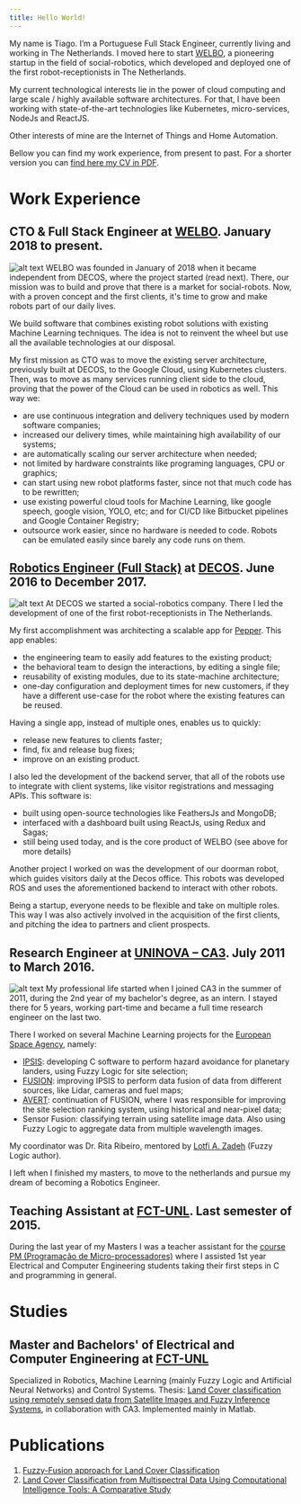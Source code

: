 ```yaml
---
title: Hello World!
---
```

My name is Tiago. I’m a Portuguese Full Stack Engineer, currently living and working in The Netherlands. I moved here to start [WELBO](https://www.welbo.eu), a pioneering startup in the field of social-robotics, which developed and deployed one of the first robot-receptionists in The Netherlands. 
 
My current technological interests lie in the power of cloud computing and large scale / highly available software architectures. For that, I have been working with state-of-the-art technologies like Kubernetes, micro-services, NodeJs and ReactJS.
 
Other interests of mine are the Internet of Things and Home Automation.

Bellow you can find my work experience, from present to past. For a shorter version you can [find here my CV in PDF](/cv.pdf). 

# Work Experience
## CTO & Full Stack Engineer at [WELBO](https://www.welbo.eu). January 2018 to present.
![alt text](/imgs/welbo/welbo_logo_slim.png)
WELBO was founded in January of 2018 when it became independent from DECOS, where the project started (read next). There, our mission was to build and prove that there is a market for social-robots. Now, with a proven concept and the first clients, it's time to grow and make robots part of our daily lives.

We build software that combines existing robot solutions with existing Machine Learning techniques. The idea is not to reinvent the wheel but use all the available technologies at our disposal. 

My first mission as CTO was to move the existing server architecture, previously built at DECOS, to the Google Cloud, using Kubernetes clusters. Then, was to move as many services running client side to the cloud, proving that the power of the Cloud can be used in robotics as well. This way we:
* are use continuous integration and delivery techniques used by modern software companies; 
* increased our delivery times, while maintaining high availability of our systems;
* are automatically scaling our server architecture when needed;
* not limited by hardware constraints like programing languages, CPU or graphics;
* can start using new robot platforms faster, since not that much code has to be rewritten;
* use existing powerful cloud tools for Machine Learning, like google speech, google vision, YOLO, etc; and for CI/CD like Bitbucket pipelines and Google Container Registry; 
* outsource work easier, since no hardware is needed to code. Robots can be emulated easily since barely any code runs on them. 

## [Robotics Engineer (Full Stack)](/decos) at [DECOS](https://www.decos.com "DECOS' Homepage"). June 2016 to December 2017.
![alt text](/imgs/decos/decos_office_snow_slim.jpg)
At DECOS we started a social-robotics company. There I led the development of one of the first robot-receptionists in The Netherlands.

My first accomplishment was architecting a scalable app for [Pepper](https://www.softbankrobotics.com/emea/en/pepper). This app enables:
* the engineering team to easily add features to the existing product;
* the behavioral team to design the interactions, by editing a single file;
* reusability of existing modules, due to its state-machine architecture;
* one-day configuration and deployment times for new customers, if they have a different use-case for the robot where the existing features can be reused.   

Having a single app, instead of multiple ones, enables us to quickly:
* release new features to clients faster;
* find, fix and release bug fixes;
* improve on an existing product. 

I also led the development of the backend server, that all of the robots use to integrate with client systems, like visitor registrations and messaging APIs. This software is:
* built using open-source technologies like FeathersJs and MongoDB;
* interfaced with a dashboard built using ReactJs, using Redux and Sagas;
* still being used today, and is the core product of WELBO (see above for more details)

Another project I worked on was the development of our doorman robot, which guides visitors daily at the Decos office. This robots was developed ROS and uses the aforementioned backend to interact with other robots. 

Being a startup, everyone needs to be flexible and take on multiple roles. This way I was also actively involved in the acquisition of the first clients, and pitching the idea to partners and client prospects.

## Research Engineer at [UNINOVA – CA3](http://ca3-uninova.org "UNINOVA - CA3's Homepage"). July 2011 to March 2016.
![alt text](/imgs/ca3/ca3_selflading_slim.png)
My professional life started when I joined CA3 in the summer of 2011, during the 2nd year of my bachelor's degree, as an intern. I stayed there for 5 years, working part-time and became a full time research engineer on the last two. 

There I worked on several Machine Learning projects for the [European Space Agency](http://www.esa.int/ESA), namely: 
* [IPSIS](http://ca3-uninova.org/project_ipsis): developing C software to perform hazard avoidance for planetary landers, using Fuzzy Logic for site selection;
* [FUSION](http://ca3-uninova.org/project_fusion): improving IPSIS to perform data fusion of data from different sources, like Lidar, cameras and fuel maps; 
* [AVERT](http://ca3-uninova.org/project_avert): continuation of FUSION, where I was responsible for improving the site selection ranking system, using historical and near-pixel data;
* Sensor Fusion: classifying terrain using satellite image data. Also using Fuzzy Logic to aggregate data from multiple wavelength images.

My coordinator was Dr. Rita Ribeiro, mentored by [Lotfi A. Zadeh](https://en.wikipedia.org/wiki/Lotfi_A._Zadeh "Who is Zadeh?") (Fuzzy Logic author).

I left when I finished my masters, to move to the netherlands and pursue my dream of becoming a Robotics Engineer.

## Teaching Assistant at [FCT-UNL](http://www.fct.unl.pt/en "FCT-UNL's Homepage"). Last semester of 2015.
During the last year of my Masters I was a teacher assistant for the [course PM (Programação de Micro-processadores)](http://www.unl.pt/guia/2013/fct/UNLGI_getUC?uc=7777) where I assisted 1st year Electrical and Computer Engineering students taking their first steps in C and programming in general.

# Studies
## Master and Bachelors' of Electrical and Computer Engineering at [FCT-UNL](http://www.fct.unl.pt/en "FCT-UNL's Homepage")
Specialized in Robotics, Machine Learning (mainly Fuzzy Logic and Artificial Neural Networks) and Control Systems. Thesis: [Land Cover classification using remotely sensed data from Satellite Images and Fuzzy Inference Systems](http://ieeexplore.ieee.org/document/7555116/), in collaboration with CA3. Implemented mainly in Matlab.

# Publications
1. [Fuzzy-Fusion approach for Land Cover Classification](https://www.researchgate.net/publication/303738109_Fuzzy-Fusion_approach_for_Land_Cover_Classification)
2. [Land Cover Classification from Multispectral Data Using Computational Intelligence Tools: A Comparative Study](https://www.researchgate.net/publication/321091404_Land_Cover_Classification_from_Multispectral_Data_Using_Computational_Intelligence_Tools_A_Comparative_Study)
